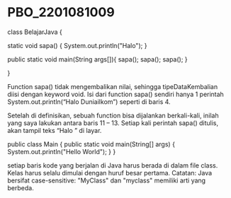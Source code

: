 # PBO_2201081009

class BelajarJava {
   
  static void sapa() {
    System.out.println("Halo");
  }
     
  public static void main(String args[]){
    sapa();
    sapa();
    sapa();
  }
   
}

Function sapa() tidak mengembalikan nilai, sehingga tipeDataKembalian diisi dengan keyword void. Isi dari function sapa() sendiri hanya 1 perintah System.out.println(“Halo Duniailkom”) seperti di baris 4.

Setelah di definisikan, sebuah function bisa dijalankan berkali-kali, inilah yang saya lakukan antara baris 11 – 13. Setiap kali perintah sapa() ditulis, akan tampil teks “Halo ” di layar.

public class Main {
  public static void main(String[] args) {
    System.out.println("Hello World");
  }
}

setiap baris kode yang berjalan di Java harus berada di dalam file class. Kelas harus selalu dimulai dengan huruf besar pertama.
Catatan: Java bersifat case-sensitive: "MyClass" dan "myclass" memiliki arti yang berbeda.
